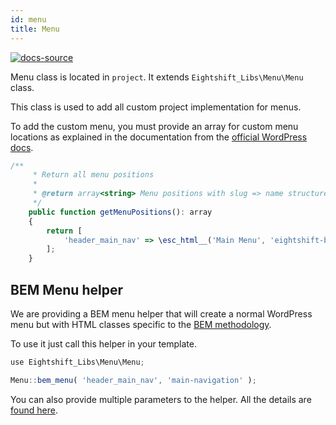 ```yaml
---
id: menu
title: Menu
---
```


[![docs-source](https://img.shields.io/badge/source-eigthshift--boilerplate-red?style=for-the-badge&logo=wordpress&labelColor=2a2a2a)](https://github.com/uandhgroup/eightshift-boilerplate/tree/v4.0.0/src/menu/class-menu.php)

Menu class is located in `project`. It extends `Eightshift_Libs\Menu\Menu` class.

This class is used to add all custom project implementation for menus.

To add the custom menu, you must provide an array for custom menu locations as explained in the documentation from the [official WordPress docs](https://developer.wordpress.org/reference/functions/register_nav_menus/).

```js
/**
	 * Return all menu positions
	 *
	 * @return array<string> Menu positions with slug => name structure.
	 */
	public function getMenuPositions(): array
	{
		return [
			'header_main_nav' => \esc_html__('Main Menu', 'eightshift-boilerplate'),
		];
	}
```

## BEM Menu helper

We are providing a BEM menu helper that will create a normal WordPress menu but with HTML classes specific to the [BEM methodology](http://getbem.com/).

To use it just call this helper in your template.

```js
use Eightshift_Libs\Menu\Menu;

Menu::bem_menu( 'header_main_nav', 'main-navigation' );
```

You can also provide multiple parameters to the helper. All the details are [found here](https://github.com/uandhgroup/eightshift-libs/tree/404aeab50beef38f788c864d7c0312858b097e81/src/menu/class-menu.php#L69).
